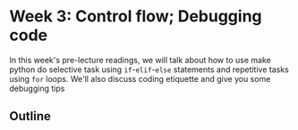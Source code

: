 # Week 3: Control flow; Debugging code

In this week's pre-lecture readings, we will talk about how to use make python do selective task using `if`-`elif`-`else` statements and repetitive tasks using `for` loops. We'll also discuss coding etiquette and give you some debugging tips

## Outline

> ```{tableofcontents}
> ```